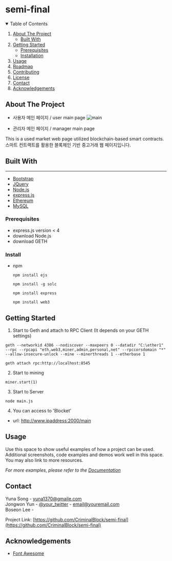 # semi-final
<!--
*** Thanks for checking out the Best-README-Template. If you have a suggestion
*** that would make this better, please fork the repo and create a pull request
*** or simply open an issue with the tag "enhancement".
*** Thanks again! Now go create something AMAZING! :D
-->



<!-- PROJECT SHIELDS -->
<!--
*** I'm using markdown "reference style" links for readability.
*** Reference links are enclosed in brackets [ ] instead of parentheses ( ).
*** See the bottom of this document for the declaration of the reference variables
*** for contributors-url, forks-url, etc. This is an optional, concise syntax you may use.
*** https://www.markdownguide.org/basic-syntax/#reference-style-links
-->



<!-- TABLE OF CONTENTS -->
<details open="open">
  <summary>Table of Contents</summary>
  <ol>
    <li>
      <a href="#about-the-project">About The Project</a>
      <ul>
        <li><a href="#built-with">Built With</a></li>
      </ul>
    </li>
    <li>
      <a href="#getting-started">Getting Started</a>
      <ul>
        <li><a href="#prerequisites">Prerequisites</a></li>
        <li><a href="#install">Installation</a></li>
      </ul>
    </li>
    <li><a href="#usage">Usage</a></li>
    <li><a href="#roadmap">Roadmap</a></li>
    <li><a href="#contributing">Contributing</a></li>
    <li><a href="#license">License</a></li>
    <li><a href="#contact">Contact</a></li>
    <li><a href="#acknowledgements">Acknowledgements</a></li>
  </ol>
</details>



<!-- ABOUT THE PROJECT -->
## About The Project

* 사용자 메인 페이지 / user main page
![main](https://user-images.githubusercontent.com/68729868/102982462-e4e5dd00-454d-11eb-829c-6fdebcc5ece7.png)

* 관리자 메인 페이지 / manager main page


This is a used market web page utilized blockchain-based smart contracts.   
스마트 컨트랙트를 활용한 블록체인 기반 중고거래 웹 페이지입니다.

<!--Here's why:
* Your time should be focused on creating something amazing. A project that solves a problem and helps others
* You shouldn't be doing the same tasks over and over like creating a README from scratch
* You should element DRY principles to the rest of your life :smile: -->



## Built With
***
* [Bootstrap](https://getbootstrap.com)
* [JQuery](https://jquery.com)
* [Node.js](https://nodejs.org/ko)
* [express.js](https://expressjs.com/ko)
* [Ethereum](https://geth.ethereum.org)
* [MySQL](https://www.mysql.com)




<!-- GETTING STARTED -->


### Prerequisites
* express.js version < 4   
* download Node.js   
* download GETH   


### Install

* npm
  ```
  npm install ejs
  ```
  ```
  npm install -g solc
  ```
  ```
  npm install express
  ```
  ```
  npm install web3
  
  ```
  
## Getting Started

1. Start to Geth and attach to RPC Client (It depends on your GETH settings)
  ```
  geth --networkid 4386 --nodiscover --maxpeers 0 --datadir "C:\ether1" --rpc --rpcapi "eth,web3,miner,admin,personal,net" --rpccorsdomain "*" --allow-insecure-unlock --mine --minerthreads 1 --etherbase 1
  ```
  ```
  geth attach rpc:http://localhost:8545
  ```
  
2. Start to mining
  ```
  miner.start(1)
  ```
  
3. Start to Server
  ```
  node main.js
  ```
  
4. You can access to 'Blocket'   
* url: http://www.ipaddress:2000/main

<!-- USAGE EXAMPLES -->
## Usage

Use this space to show useful examples of how a project can be used. Additional screenshots, code examples and demos work well in this space. You may also link to more resources.

_For more examples, please refer to the [Documentation](https://example.com)_


<!-- CONTACT -->
## Contact

Yuna Song - yuna1370@gmaile.com   
Jongwon Yun - [@your_twitter](https://twitter.com/your_username) - email@youremail.com   
Boseon Lee - 

Project Link: [https://github.com/CriminalBlock/semi-final](https://github.com/CriminalBlock/semi-final)



<!-- ACKNOWLEDGEMENTS -->
## Acknowledgements
<!--
* [GitHub Emoji Cheat Sheet](https://www.webpagefx.com/tools/emoji-cheat-sheet)
* [Img Shields](https://shields.io)
* [Choose an Open Source License](https://choosealicense.com)
* [GitHub Pages](https://pages.github.com)
* [Animate.css](https://daneden.github.io/animate.css)
* [Loaders.css](https://connoratherton.com/loaders)
* [Slick Carousel](https://kenwheeler.github.io/slick)
* [Smooth Scroll](https://github.com/cferdinandi/smooth-scroll)
* [Sticky Kit](http://leafo.net/sticky-kit)
* [JVectorMap](http://jvectormap.com)
-->
* [Font Awesome](https://fontawesome.com)

